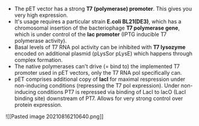 - The pET vector has a strong __T7 (polymerase) promoter__. This gives you very high expression. 
- It's usage requires a particular strain __E.coli BL21(DE3)__, which has a chromosomal insertion of the bacteriophage __T7 polymerase gene__, which is under control of the __lac promoter__ (IPTG inducible T7 polymerase activity). 
- Basal levels of T7 RNA pol activity can be inhibited with __T7 lysozyme__ encoded on additional plasmid (pLysSor pLysE) which happens through complex formation.
- The native polymerases can't drive (= bind to) the implemented T7 promoter used in pET vectors, only the T7 RNA pol specifically can. 
- pET comprises additional copy of __lacI__ for maximal respression under non-inducing conditions (repressing the T7 pol expression). Under non-inducing conditions PT7 is repressed via binding of LacI to lacO (LacI binding site) downstream of PT7. Allows for very strong control over protein expression.

![[Pasted image 20210816210640.png]]